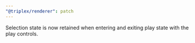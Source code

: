 ```yaml
---
"@triplex/renderer": patch
---
```


Selection state is now retained when entering and exiting play state with the play controls.
